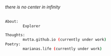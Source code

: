 ###### there is no center in infinity     

```bash
About:
        Explorer

Thoughts:
        mvtta.github.io (currently under work)
Poetry:
        marianas.life (currently under work)

 ```
                        
                        
                     
